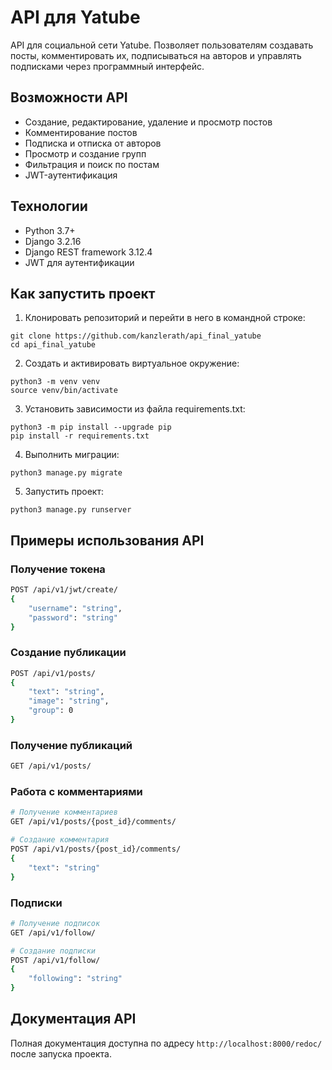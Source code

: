 # API для Yatube

API для социальной сети Yatube. Позволяет пользователям создавать посты, комментировать их, подписываться на авторов и управлять подписками через программный интерфейс.

## Возможности API

- Создание, редактирование, удаление и просмотр постов
- Комментирование постов
- Подписка и отписка от авторов
- Просмотр и создание групп
- Фильтрация и поиск по постам
- JWT-аутентификация

## Технологии

- Python 3.7+
- Django 3.2.16
- Django REST framework 3.12.4
- JWT для аутентификации

## Как запустить проект

1. Клонировать репозиторий и перейти в него в командной строке:
```
git clone https://github.com/kanzlerath/api_final_yatube
cd api_final_yatube
```

2. Создать и активировать виртуальное окружение:
```
python3 -m venv venv
source venv/bin/activate
```

3. Установить зависимости из файла requirements.txt:
```
python3 -m pip install --upgrade pip
pip install -r requirements.txt
```

4. Выполнить миграции:
```
python3 manage.py migrate
```

5. Запустить проект:
```
python3 manage.py runserver
```

## Примеры использования API

### Получение токена
```bash
POST /api/v1/jwt/create/
{
    "username": "string",
    "password": "string"
}
```

### Создание публикации
```bash
POST /api/v1/posts/
{
    "text": "string",
    "image": "string",
    "group": 0
}
```

### Получение публикаций
```bash
GET /api/v1/posts/
```

### Работа с комментариями
```bash
# Получение комментариев
GET /api/v1/posts/{post_id}/comments/

# Создание комментария
POST /api/v1/posts/{post_id}/comments/
{
    "text": "string"
}
```

### Подписки
```bash
# Получение подписок
GET /api/v1/follow/

# Создание подписки
POST /api/v1/follow/
{
    "following": "string"
}
```

## Документация API

Полная документация доступна по адресу `http://localhost:8000/redoc/` после запуска проекта.
